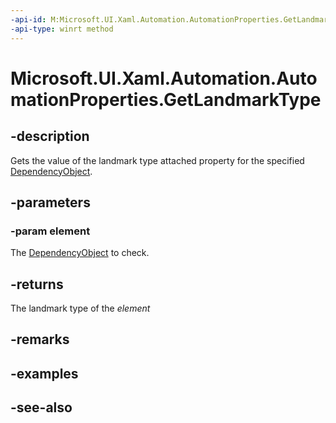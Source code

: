 ```yaml
---
-api-id: M:Microsoft.UI.Xaml.Automation.AutomationProperties.GetLandmarkType(Microsoft.UI.Xaml.DependencyObject)
-api-type: winrt method
---
```


<!-- Method syntax
public Windows.UI.Xaml.Automation.Peers.AutomationLandmarkType GetLandmarkType(Windows.UI.Xaml.DependencyObject element)
-->

# Microsoft.UI.Xaml.Automation.AutomationProperties.GetLandmarkType

## -description
Gets the value of the landmark type attached property for the specified [DependencyObject](../microsoft.ui.xaml/dependencyobject.md).

## -parameters
### -param element
The [DependencyObject](../microsoft.ui.xaml/dependencyobject.md) to check.

## -returns
The landmark type of the *element*

## -remarks

## -examples

## -see-also
